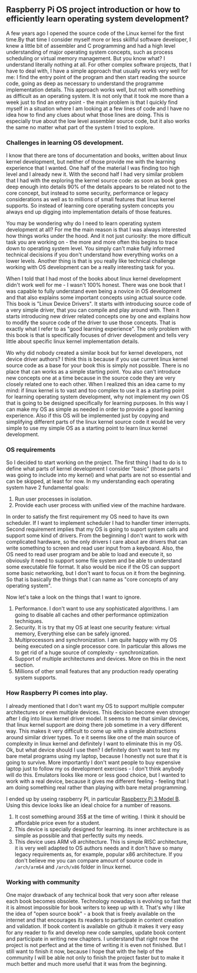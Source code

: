 ## Raspberry Pi OS project introduction or how to efficiently learn operating system development?

A few years ago I opened the source code of the Linux kernel for the first time.By that time I consider myself more or less skillful software developer, I knew a little bit of assembler and C programming and had a high level understanding of major operating system concepts, such as process scheduling or virtual memory management. But you know what? I understand literally nothing at all. For other complex software projects, that I have to deal with, I have a simple approach that usually works very well for me: I find the entry point of the program and then start reading the source code, going as deep as necessary to understand the programme implementation details. This approach works well, but not with something as difficult as an operating system. It is not only that it took me more than a week just to find an entry point - the main problem is that I quickly find myself in a situation where I am looking at a few lines of code  and I have no idea how to find any clues about what those lines are doing. This is especially true about the low level assembler source code, but it also works the same no matter what part of the system I tried to explore. 

### Challenges in learning OS development.

I know that there are tons of documentation and books, written about linux kernel development, but neither of those provide me with the learning experience that I wanted. One half of the material I was finding too high level and I already new it. With the second half I had very similar problem that I had with the exploring the kernel source code: as soon as book goes deep enough into details 90% of the details appears to be related not to the core concept, but instead to some security, performance or legacy considerations as well as to millions of small features that linux kernel supports. So instead of learning core operating system concepts you always end up digging into implementation  details of those features.

You may be wondering why do I need to learn operating system development at all? For me the main reason is that I was always interested how things works under the hood. And it not just curiosity: the more difficult task you are working on - the more and more often this begins to trace down to operating system level. You simply can't make fully informed  technical decisions if you don't understand how everything works on a lower levels. Another thing is that is you really like technical challenge working with OS development can be a really interesting task for you.

When I told that I had most of the books about linux kernel development didn't work well for me - I wasn't 100% honest. There was one book that I was capable to fully understand even being a novice in OS development and that also explains some important concepts using actual source code. This book is "Linux Device Drivers". It starts with introducing source code of a very simple driver, that you can compile and play around with. Then it starts introducing new driver related concepts one by one  and explains how to modify the source code of the driver to use those concepts. That is exactly what I refer to as "good learning experience". The only problem with this book is that is specifically focuses of driver development and tells very little about specific linux  kernel implementation details.

Wo why did nobody created a similar book but for kernel developers, not device driver authors? I think this is because if you use current linux kernel source code as a base for your book this is simply not possible. There is no place that can works as a simple starting point. You also can't introduce new concepts one at a time because in the source code they are very closely related one to each other. When I realized this an idea came to my mind: if linux kernel is to vast and too complex to use it as a starting point for learning operating system development, why not implement my own OS that is going to be designed specifically for learning purposes. In this way I can make my OS as simple as needed in order to provide a good learning experience. Also if this OS will be implemented just by copying and simplifying different parts of the linux kernel source code it would be very simple to use my simple OS as a starting point to learn linux kernel development.

### OS requirements

So I decided to start working on the project. The first thing I had to do is to define what parts of kernel development I consider "basic" (those parts I was going to include into my kernel) and what parts are not so essential and can be skipped, at least for now. In my understanding each operating system have 2 fundamental goals:

1. Run user processes in isolation.
1. Provide each user process with unified view of the machine hardware.

In order to satisfy the first requirement my OS need to have its own scheduler. If I want to implement scheduler I had to handler timer interrupts. Second requirement implies that my OS is going to suport system calls and support some kind of drivers. From the beginning I don't want to work with complicated hardware, so the only drivers I care about are drivers that can write something to screen and read user input from a keyboard. Also, the OS need to read user program and be able to load and execute it, so obviously it need to support some file system and be able to understand some executable file format. It also would be nice if the OS can support some basic networking, but I don't want to focus on it from the beginning. So that is basically the things that I can name as "core concepts of any operating system". 

Now let's take a look on the things that I want to ignore. 
1. Performance. I don't want to use any sophisticated algorithms. I am going to disable all caches and other performance optimization techniques.
1. Security. It is try that my OS at least one security feature: virtual memory, Everything else can be safely ignored.
1. Multiprocessors and synchronization. I am quite happy with my OS being executed on a single processor core. In particular this allows me to get rid of a huge source of complexity - synchronization. 
1. Support of multiple architectures and devices. More on this in the next section.
1. Millions of other small features that any production ready operating system supports.

### How Raspberry Pi comes into play.

I already mentioned that I don't want my OS to support multiple computer architectures or even multiple devices. This decision become even stronger after I dig into linux kernel driver model. It seems to me that similar devices, that linux kernel support are doing there job sometime in a very different way. This makes it very difficult  to come up with a simple abstractions around similar driver types. To e it seems like one of the main source of complexity in linux kernel and definitely I want to eliminate this in my OS. Ok, but what device should I use then? I definitely don't want to test my bare metal programs using my laptop, because I honestly not sure that it is going to survive. More importantly I don't want people to buy expensive laptop just to follow my os development exercises - I don't think anybody will do this. Emulators looks like more or less good choice, but I wanted to work with a real device, because it gives me different feeling - feeling that I am doing something real rather than playing with bare metal programming.

I ended up by useing raspberry PI, in particular [Raspberry Pi 3 Model B](https://www.raspberrypi.org/products/raspberry-pi-3-model-b/). Using this device looks like an ideal choice for a number of reasons.

1. It cost something around 35$ at the time of writing. I think it should be affordable price even for a student.
1. This device is specially designed for learning. its inner architecture is as simple as possible and that perfectly suits my needs.
1. This device uses ARM v8 architecture. This is simple RISC architecture, it is very well adapted to OS authors needs and it don't have so many legacy requirements as, for example, popular x86 architecture. If you don't believe me you can compare amount of source code in `/arch/arm64` and `/arch/x86` folder in linux kernel.

### Working with community

One major drawback of any technical book that very soon after release each book becomes obsolete. Technology nowadays is evolving so fast that it is almost impossible for book writers to keep up with it. That's why I like the idea of "open source book" - a book that is freely available on the internet and that encourages its readers to participate in content creation and validation. If book content is available on github it makes it very easy for any reader to fix and develop new code samples, update book content and participate in writing new chapters. I understand that right now the project is not perfect and at the time of writing it is even not finished. But I still want to finish it now, because I hope that with the help of the community I will be able not only to finish the project faster but to make it much better and much more useful that it was from the beginning. 

